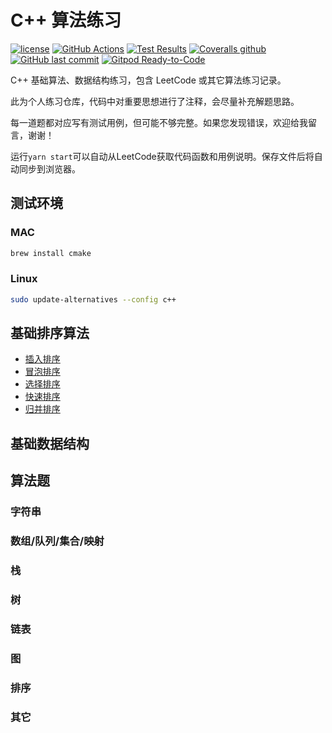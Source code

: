 # C++ 算法练习

[![license](https://img.shields.io/github/license/yi-ge/cpp-practice.svg?style=flat-square)](https://github.com/yi-ge/cpp-practice/blob/master/LICENSE)
[![GitHub Actions](https://img.shields.io/endpoint.svg?url=https%3A%2F%2Factions-badge.atrox.dev%2Fyi-ge%2Fcpp-practice%2Fbadge%3Fref%3Dmain&style=flat-square)](https://actions-badge.atrox.dev/yi-ge/cpp-practice/goto?ref=main)
[![Test Results](https://gist.github.com/yi-ge/d68fa5b85788ef50447630fff106866c/raw/badge.svg)](https://github.com/yi-ge/cpp-practice)
[![Coveralls github](https://img.shields.io/coveralls/github/yi-ge/cpp-practice?style=flat-square)](https://github.com/yi-ge/cpp-practice)
[![GitHub last commit](https://img.shields.io/github/last-commit/yi-ge/cpp-practice.svg?style=flat-square)](https://github.com/yi-ge/cpp-practice)
[![Gitpod Ready-to-Code](https://img.shields.io/badge/Gitpod-Ready--to--Code-blue?logo=gitpod&style=flat-square)](https://gitpod.io/#https://github.com/yi-ge/cpp-practice)

C++ 基础算法、数据结构练习，包含 LeetCode 或其它算法练习记录。

此为个人练习仓库，代码中对重要思想进行了注释，会尽量补充解题思路。

每一道题都对应写有测试用例，但可能不够完整。如果您发现错误，欢迎给我留言，谢谢！

运行`yarn start`可以自动从LeetCode获取代码函数和用例说明。保存文件后将自动同步到浏览器。

## 测试环境

### MAC

```bash
brew install cmake
```

### Linux

```bash
sudo update-alternatives --config c++
```

## 基础排序算法

- [插入排序](src/sort/insertSort.cpp)
- [冒泡排序](src/sort/bubbleSort.cpp)
- [选择排序](src/sort/selectSort.cpp)
- [快速排序](src/sort/quickSort.cpp)
- [归并排序](src/sort/mergeSort.cpp)

## 基础数据结构

## 算法题

### 字符串

### 数组/队列/集合/映射

### 栈

### 树

### 链表

### 图

### 排序

### 其它

